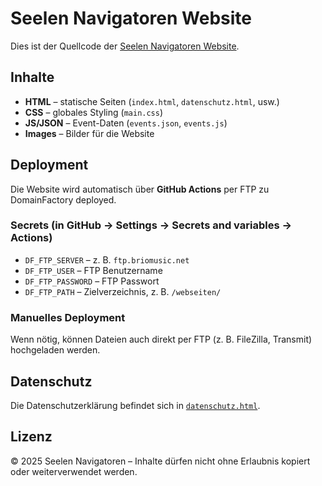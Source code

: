 # Seelen Navigatoren Website

Dies ist der Quellcode der [Seelen Navigatoren Website](https://www.seelen-navigatoren.de).

## Inhalte
- **HTML** – statische Seiten (`index.html`, `datenschutz.html`, usw.)
- **CSS** – globales Styling (`main.css`)
- **JS/JSON** – Event-Daten (`events.json`, `events.js`)
- **Images** – Bilder für die Website

## Deployment

Die Website wird automatisch über **GitHub Actions** per FTP zu DomainFactory deployed.

### Secrets (in GitHub → Settings → Secrets and variables → Actions)
- `DF_FTP_SERVER` – z. B. `ftp.briomusic.net`
- `DF_FTP_USER` – FTP Benutzername
- `DF_FTP_PASSWORD` – FTP Passwort
- `DF_FTP_PATH` – Zielverzeichnis, z. B. `/webseiten/`

### Manuelles Deployment
Wenn nötig, können Dateien auch direkt per FTP (z. B. FileZilla, Transmit) hochgeladen werden.

## Datenschutz
Die Datenschutzerklärung befindet sich in [`datenschutz.html`](datenschutz.html).

## Lizenz
© 2025 Seelen Navigatoren – Inhalte dürfen nicht ohne Erlaubnis kopiert oder weiterverwendet werden.
